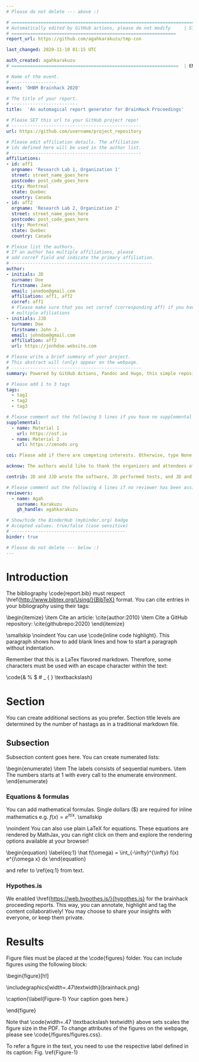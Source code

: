 ```yaml
---
# Please do not delete --- above :) 

# ========================================================================
# Automatically edited by GitHub actions, please do not modify     | START 
# ==============================================================
report_url: https://github.com/agahkarakuzu/tmp-con

last_changed: 2020-11-10 01:15 UTC

auth_created: agahkarakuzu
# ===============================================================  | END 

# Name of the event. 
# -----------------
event: 'OHBM Brainhack 2020'

# The title of your report. 
# -------------------------
title:  'An automagical report generator for BrainHack Proceedings'

# Please SET this url to your GitHub project repo!
# ------------------------------------------------- 
url: https://github.com/username/project_repository 

# Please edit affiliation details. The affiliation 
# ids defined here will be used in the author list.
# ------------------------------------------------- 
affiliations:
- id: aff1
  orgname: 'Research Lab 1, Organization 1'
  street: street_name_goes_here 
  postcode: post_code_goes_here
  city: Montreal
  state: Quebec
  country: Canada
- id: aff2
  orgname: 'Research Lab 2, Organization 2'
  street: street_name_goes_here 
  postcode: post_code_goes_here
  city: Montreal
  state: Quebec
  country: Canada

# Please list the authors.
# If an author has multiple affiliations, please
# add corref field and indicate the primary affiliation.
# -----------------------------------------------------
author:
- initials: JD
  surname: Doe
  firstname: Jane
  email: janedoe@gmail.com
  affiliation: aff1, aff2
  corref: aff1
  # Please make sure that you set corref (corresponding aff) if you have
  # multiple afiliations
- initials: JJD
  surname: Doe
  firstname: John J.
  email: johndoe@gmail.com
  affiliation: aff2
  url: https://jonhdoe.website.com

# Please write a brief summary of your project.
# This abstract will (only) appear on the webpage.
# -------------------------------------------------
summary: Powered by GitHub Actions, Pandoc and Hugo, this simple repository can turn itself into a full-blown article page where you can download the PDF! Zero installation. We hope that this little project encourages all the great hackathon participants to create nifty reports worthy of their projects. If you have any suggestions or improvements, please feel free to open an issue or make a pull request at the brainhack-proceegins/template repository.

# Please add 1 to 3 tags
tags:
  - tag1
  - tag2
  - tag3

# Please comment out the following 5 lines if you have no supplemental material.
supplemental:
  - name: Material 1
    url: https://osf.io 
  - name: Material 2 
    url: https://zenodo.org 

coi: Please add if there are competing interests. Otherwise, type None.

acknow: The authors would like to thank the organizers and attendees of OHBM Brainhack 2020.

contrib: JD and JJD wrote the software, JD performed tests, and JD and JJD wrote the report.

# Please comment out the following 4 lines if no reviewer has been assigned to you yet.
reviewers:
  - name: Agah
    surname: Karakuzu
    gh_handle: agahkarakuzu

# Show/hide the BinderHub (mybinder.org) badge
# Accepted values: true/false (case sensitive)
# -------------------------------------------
binder: true

# Please do not delete --- below :) 
---
```


# Introduction
The bibliography \code{report.bib} must respect \href{http://www.bibtex.org/Using/}{BibTeX} format. 
You can cite entries in your bibliography using their tags:

\begin{itemize}
  \item Cite an article: \cite{author:2010}
  \item Cite a GitHub repository: \cite{githubrepo:2020}
\end{itemize}

\smallskip
\noindent You can use \code{inline code highlight}. This paragraph shows how to add blank lines and how to start a paragraph without indentation.

Remember that this is a LaTex flavored markdown. Therefore, some characters must be used with an escape character within the text:

\code{\& \% \$ \# \_ \{  \} \textbackslash}


# Section
You can create additional sections as you prefer. Section title levels are determined by the number of hastags as in a traditional markdown file.

## Subsection
Subsection content goes here. You can create numerated lists:

\begin{enumerate}
  \item The labels consists of sequential numbers.
  \item The numbers starts at 1 with every call to the enumerate environment.
\end{enumerate}

### Equations & formulas
You can add mathematical formulas. Single dollars ($) are required for inline mathematics e.g. $f(x) = e^{\pi/x}$.
\smallskip

\noindent You can also use plain LaTeX for equations. These equations are rendered by MathJax, you can right click on them and explore the rendering options available at your browser!

\begin{equation} \label{eq:1}
\hat f(\omega) = \int_{-\infty}^{\infty} f(x) e^{i\omega x} dx
\end{equation}

and refer to \ref{eq:1} from text.

### Hypothes.is 
We enabled \href{https://web.hypothes.is/}{hypothes.is} for the brainhack proceeding reports. This way, you can annotate, highlight and tag the content collaboratively! You may choose to share your insights with everyone, or keep them private.      

# Results
Figure files must be placed at the \code{figures} folder. You can include figures using the following block:

\begin{figure}[h!]

  \includegraphics[width=.47\textwidth]{brainhack.png}

  \caption{\label{Figure-1} Your caption goes here.}

\end{figure}

Note that \code{width=.47 \textbackslash textwidth} above sets scales the figure size in the PDF. To change attributes of the figures on the webpage, please see \code{/figures/figures.css}. 

To refer a figure in the text, you need to use the respective label defined in its caption: Fig. \ref{Figure-1}

